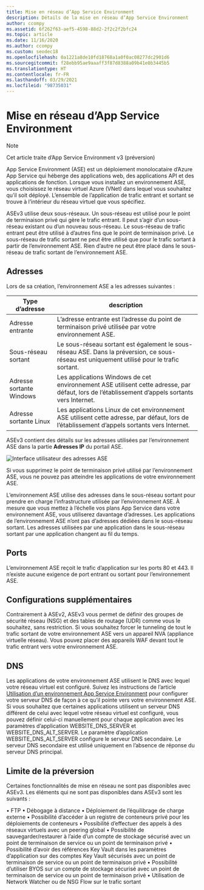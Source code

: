 ```yaml
---
title: Mise en réseau d’App Service Environment
description: Détails de la mise en réseau d’App Service Environment
author: ccompy
ms.assetid: 6f262f63-aef5-4598-88d2-2f2c2f2bfc24
ms.topic: article
ms.date: 11/16/2020
ms.author: ccompy
ms.custom: seodec18
ms.openlocfilehash: 0a1221a8de10fd18768a1a0f0ac08277dc2901d6
ms.sourcegitcommit: f28ebb95ae9aaaff3f87d8388a09b41e0b3445b5
ms.translationtype: HT
ms.contentlocale: fr-FR
ms.lasthandoff: 03/29/2021
ms.locfileid: "98735031"
---
```

# <a name="app-service-environment-networking"></a>Mise en réseau d’App Service Environment

> [!NOTE]
> Cet article traite d’App Service Environment v3 (préversion)
> 

App Service Environment (ASE) est un déploiement monolocataire d’Azure App Service qui héberge des applications web, des applications API et des applications de fonction. Lorsque vous installez un environnement ASE, vous choisissez le réseau virtuel Azure (VNet) dans lequel vous souhaitez qu’il soit déployé. L’ensemble de l’application de trafic entrant et sortant se trouve à l’intérieur du réseau virtuel que vous spécifiez.  

ASEv3 utilise deux sous-réseaux.  Un sous-réseau est utilisé pour le point de terminaison privé qui gère le trafic entrant. Il peut s’agir d’un sous-réseau existant ou d’un nouveau sous-réseau.  Le sous-réseau de trafic entrant peut être utilisé à d’autres fins que le point de terminaison privé. Le sous-réseau de trafic sortant ne peut être utilisé que pour le trafic sortant à partir de l’environnement ASE. Rien d’autre ne peut être placé dans le sous-réseau de trafic sortant de l’environnement ASE.

## <a name="addresses"></a>Adresses 
Lors de sa création, l’environnement ASE a les adresses suivantes :

| Type d’adresse | description |
|--------------|-------------|
| Adresse entrante | L’adresse entrante est l’adresse du point de terminaison privé utilisée par votre environnement ASE. |
| Sous-réseau sortant | Le sous-réseau sortant est également le sous-réseau ASE. Dans la préversion, ce sous-réseau est uniquement utilisé pour le trafic sortant. |
| Adresse sortante Windows | Les applications Windows de cet environnement ASE utilisent cette adresse, par défaut, lors de l’établissement d’appels sortants vers Internet. |
| Adresse sortante Linux | Les applications Linux de cet environnement ASE utilisent cette adresse, par défaut, lors de l’établissement d’appels sortants vers Internet. |

ASEv3 contient des détails sur les adresses utilisées par l’environnement ASE dans la partie **Adresses IP** du portail ASE.

![Interface utilisateur des adresses ASE](./media/networking/networking-ip-addresses.png)

Si vous supprimez le point de terminaison privé utilisé par l’environnement ASE, vous ne pouvez pas atteindre les applications de votre environnement ASE.  

L’environnement ASE utilise des adresses dans le sous-réseau sortant pour prendre en charge l’infrastructure utilisée par l’environnement ASE. À mesure que vous mettez à l’échelle vos plans App Service dans votre environnement ASE, vous utiliserez davantage d’adresses. Les applications de l’environnement ASE n’ont pas d’adresses dédiées dans le sous-réseau sortant. Les adresses utilisées par une application dans le sous-réseau sortant par une application changent au fil du temps.

## <a name="ports"></a>Ports

L’environnement ASE reçoit le trafic d’application sur les ports 80 et 443.  Il n’existe aucune exigence de port entrant ou sortant pour l’environnement ASE. 

## <a name="extra-configurations"></a>Configurations supplémentaires

Contrairement à ASEv2, ASEv3 vous permet de définir des groupes de sécurité réseau (NSG) et des tables de routage (UDR) comme vous le souhaitez, sans restriction. Si vous souhaitez forcer le tunneling de tout le trafic sortant de votre environnement ASE vers un appareil NVA (appliance virtuelle réseau). Vous pouvez placer des appareils WAF devant tout le trafic entrant vers votre environnement ASE. 

## <a name="dns"></a>DNS

Les applications de votre environnement ASE utilisent le DNS avec lequel votre réseau virtuel est configuré. Suivez les instructions de l’article [Utilisation d’un environnement App Service Environment](./using.md#dns-configuration) pour configurer votre serveur DNS de façon à ce qu’il pointe vers votre environnement ASE. Si vous souhaitez que certaines applications utilisent un serveur DNS différent de celui avec lequel votre réseau virtuel est configuré, vous pouvez définir celui-ci manuellement pour chaque application avec les paramètres d’application WEBSITE_DNS_SERVER et WEBSITE_DNS_ALT_SERVER. Le paramètre d’application WEBSITE_DNS_ALT_SERVER configure le serveur DNS secondaire. Le serveur DNS secondaire est utilisé uniquement en l’absence de réponse du serveur DNS principal. 

## <a name="preview-limitation"></a>Limite de la préversion

Certaines fonctionnalités de mise en réseau ne sont pas disponibles avec ASEv3.  Les éléments qui ne sont pas disponibles dans ASEv3 sont les suivants :

• FTP • Débogage à distance • Déploiement de l’équilibrage de charge externe • Possibilité d’accéder à un registre de conteneurs privé pour les déploiements de conteneurs • Possibilité d’effectuer des appels à des réseaux virtuels avec un peering global • Possibilité de sauvegarder/restaurer à l’aide d’un compte de stockage sécurisé avec un point de terminaison de service ou un point de terminaison privé • Possibilité d’avoir des références Key Vault dans les paramètres d’application sur des comptes Key Vault sécurisés avec un point de terminaison de service ou un point de terminaison privé • Possibilité d’utiliser BYOS sur un compte de stockage sécurisé avec un point de terminaison de service ou un point de terminaison privé • Utilisation de Network Watcher ou de NSG Flow sur le trafic sortant
    
    